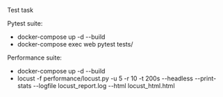 Test task

Pytest suite:
- docker-compose up -d --build
- docker-compose exec web pytest tests/

Performance suite:
- docker-compose up -d --build
- locust -f performance/locust.py -u 5 -r 10 -t 200s --headless --print-stats --logfile locust_report.log --html locust_html.html